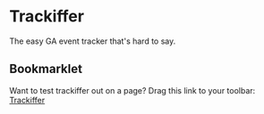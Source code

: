 # Trackiffer

The easy GA event tracker that's hard to say.

## Bookmarklet

Want to test trackiffer out on a page? Drag this link to your toolbar: <a href="javascript:(function(){document.body.appendChild(document.createElement('script')).src='http://raw.github.com/averyvery/trackiffer/master/trackiffer.js';})();">Trackiffer</a>
